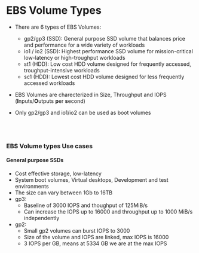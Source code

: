 # EBS Volume Types

- There are 6 types of EBS Volumes:
    - gp2/gp3 (SSD): General purpose SSD volume that balances price and performance for a wide variety of workloads
    - io1 / io2 (SSD): Highest performance SSD volume for mission-critical low-latency or high-troughput workloads
    - st1 (HDD): Low cost HDD volume designed for frequently accessed, troughput-intensive workloads
    - sc1 (HDD): Lowest cost HDD volume designed for less frequently accessed workloads

- EBS Volumes are charecterized in Size, Throughput and IOPS (**I**nputs/**O**utputs **p**er **s**econd)
- Only gp2/gp3 and io1/io2 can be used as boot volumes

<br><br>
### EBS Volume types Use cases
#### General purpose SSDs
- Cost effective storage, low-latency
- System boot volumes, Virtual desktops, Development and test environments
- The size can vary between 1Gb to 16TB
- gp3: 
    - Baseline of 3000 IOPS and thoughput of 125MiB/s
    - Can increase the IOPS up to 16000 and throughput up to 1000 MiB/s independently  
- gp2: 
    - Small gp2 volumes can burst IOPS to 3000
    - Size of the volume and IOPS are linked, max IOPS is 16000
    - 3 IOPS per GB, means at 5334 GB we are at the max IOPS


